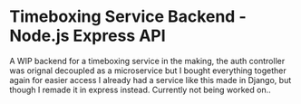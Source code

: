 # Timeboxing Service Backend - Node.js Express API

A WIP backend for a timeboxing service in the making, the auth controller was orignal decoupled as a microservice but I bought everything together again for easier access
I already had a service like this made in Django, but though I remade it in express instead.
Currently not being worked on..

